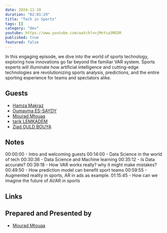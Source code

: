 ```yaml
---
date: 2024-11-10
duration: "02:01:29"
title: "Tech in Sports"
tags: []
category: "dev"
youtube: https://www.youtube.com/watch?v=jMnYca3MGSM
published: true
featured: false
---
```


In this engaging episode, we dive into the world of sports technology, exploring how innovations go far beyond the familiar VAR system. Sports experts will illuminate how artificial intelligence and cutting-edge technologies are revolutionizing sports analysis, predictions, and the entire sporting experience for teams and spectators alike.

## Guests

- [Hamza Makraz](https://twitter.com/makraz_hamza)
- [Oumayma ES-SAYDY](https://www.linkedin.com/in/oumayma-es-saydy/)
- [Mourad Mtouaa](https://twitter.com/mouradxmt)
- [tarik LEMKADEM](https://www.linkedin.com/in/tarik-lemkadem/)
- [Ziad OULD BOUYA](https://www.linkedin.com/in/ould-bouya-ziad/)

## Notes

00:00:00 - Intro and welcoming guests
00:14:00 - Data Science in the world of tech
00:30:36 - Data Science and Machine learning
00:35:12 - Is Data accurate?
00:39:18 - How VAR works really? why it might make mistakes?
00:49:50 - How prediction model can benefit sport teams
00:59:55 - Augmented reality in sports, AR in ads as example.
01:15:45 - How can we imagine the future of AI/AR in sports

## Links

## Prepared and Presented by

- [Mourad Mtouaa](https://twitter.com/mouradxmt)
